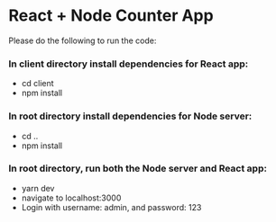 # React + Node Counter App

Please do the following to run the code:

### In client directory install dependencies for React app:
* cd client
* npm install


### In root directory install dependencies for Node server:
* cd ..
* npm install

### In root directory, run both the Node server and React app:
* yarn dev
* navigate to localhost:3000
* Login with username: admin, and password: 123


